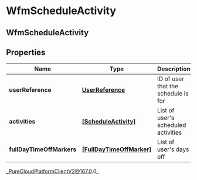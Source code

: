 # WfmScheduleActivity

## WfmScheduleActivity

## Properties

|Name | Type | Description | Notes|
|------------ | ------------- | ------------- | -------------|
| **userReference** | [**UserReference**](UserReference) | ID of user that the schedule is for | [optional] |
| **activities** | [**[ScheduleActivity]**]([ScheduleActivity]) | List of user&#39;s scheduled activities | [optional] |
| **fullDayTimeOffMarkers** | [**[FullDayTimeOffMarker]**]([FullDayTimeOffMarker]) | List of user&#39;s days off | [optional] |



_PureCloudPlatformClientV2@167.0.0_

